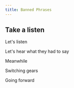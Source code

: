 ```yaml
---
title: Banned Phrases
---
```


## Take a listen

Let's listen

Let's hear what they had to say


Meanwhile

Switching gears

Going forward

